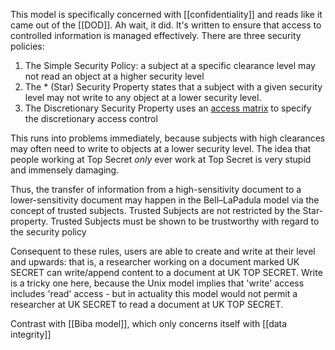 This model is specifically concerned with [[confidentiality]] and reads like it came out of the [[DOD]]. Ah wait, it did. It's written to ensure that access to controlled information is managed effectively. There are three security policies:
1. The Simple Security Policy: a subject at a specific clearance level may not read an object at a higher security level
2. The * (Star) Security Property states that a subject with a given security level may not write to any object at a lower security level.
3. The Discretionary Security Property uses an [access matrix](https://en.wikipedia.org/wiki/Access_Control_Matrix "Access Control Matrix") to specify the discretionary access control

This runs into problems immediately, because subjects with high clearances may often need to write to objects at a lower security level. The idea that people working at Top Secret *only* ever work at Top Secret is very stupid and immensely damaging.

Thus, the transfer of information from a high-sensitivity document to a lower-sensitivity document may happen in the Bell–LaPadula model via the concept of trusted subjects. Trusted Subjects are not restricted by the Star-property. Trusted Subjects must be shown to be trustworthy with regard to the security policy

Consequent to these rules, users are able to create and write at their level and upwards: that is, a researcher working on a document marked UK SECRET can write/append content to a document at UK TOP SECRET. Write is a tricky one here, because the Unix model implies that 'write' access includes 'read' access - but in actuality this model would not permit a researcher at UK SECRET to read a document at UK TOP SECRET.

Contrast with [[Biba model]], which only concerns itself with [[data integrity]]